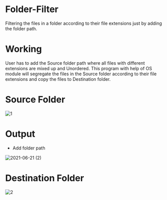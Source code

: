 # Folder-Filter
Filtering the files in a folder according to their file extensions just by adding the folder path.
# Working
User has to add the Source folder path where all files with different extensions are mixed up and Unordered. This program with help of OS module will segregate the files in the Source folder according to their file extensions and copy the files to Destination folder.
# Source Folder
![1](https://user-images.githubusercontent.com/86179660/122684980-6c26bb80-d226-11eb-9cc1-457eee07d4f9.jpg)
# Output

* Add folder path

![2021-06-21 (2)](https://user-images.githubusercontent.com/86179660/122685023-b60fa180-d226-11eb-9430-19909a4035fb.png)

# Destination Folder 

![2](https://user-images.githubusercontent.com/86179660/122684990-819be580-d226-11eb-98c2-05f2beb8594c.jpg)
